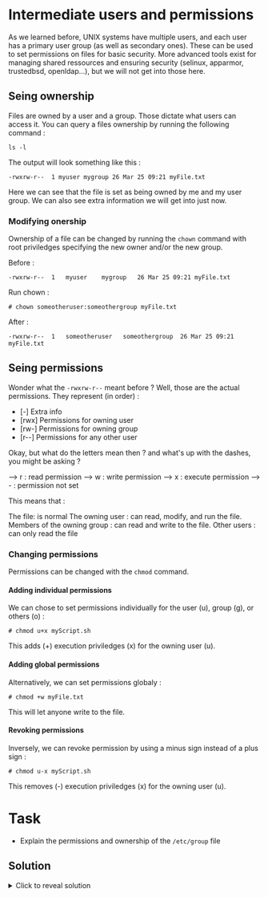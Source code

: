 # Intermediate users and permissions

As we learned before, UNIX systems have multiple users, and each user has a primary user group (as well as secondary ones). These can be used to set permissions on files for basic security. More advanced tools exist for managing shared ressources and ensuring security (selinux, apparmor, trustedbsd, openldap...), but we will not get into those here.

## Seing ownership

Files are owned by a user and a group. Those dictate what users can access it. You can query a files ownership by running the following command :

```
ls -l
```

The output will look something like this :

```
-rwxrw-r--  1 myuser mygroup 26 Mar 25 09:21 myFile.txt
```

Here we can see that the file is set as being owned by me and my user group. We can also see extra information we will get into just now.

### Modifying onership

Ownership of a file can be changed by running the ```chown``` command with root priviledges specifying the new owner and/or the new group.

Before :

```
-rwxrw-r--  1   myuser    mygroup   26 Mar 25 09:21 myFile.txt
```

Run chown :

```
# chown someotheruser:someothergroup myFile.txt
```

After :

```
-rwxrw-r--  1   someotheruser   someothergroup  26 Mar 25 09:21 myFile.txt
```

## Seing permissions

Wonder what the ```-rwxrw-r--``` meant before ? Well, those are the actual permissions. They represent (in order) :

- [-]   Extra info
- [rwx] Permissions for owning user
- [rw-] Permissions for owning group
- [r--] Permissions for any other user

Okay, but what do the letters mean then ? and what's up with the dashes, you might be asking ?

--> r : read permission
--> w : write permission
--> x : execute permission
--> - : permission not set

This means that :

The file: is normal
The owning user : can read, modify, and run the file.
Members of the owning group : can read and write to the file.
Other users : can only read the file

### Changing permissions

Permissions can be changed with the ```chmod``` command. 

#### Adding individual permissions

We can chose to set permissions individually for the user (u), group (g), or others (o) :

```
# chmod u+x myScript.sh
```

This adds (+) execution priviledges (x) for the owning user (u).

#### Adding global permissions

Alternatively, we can set permissions globaly :

```
# chmod +w myFile.txt
```

This will let anyone write to the file.

#### Revoking permissions

Inversely, we can revoke permission by using a minus sign instead of a plus sign :

```
# chmod u-x myScript.sh
```

This removes (-) execution priviledges (x) for the owning user (u).


# Task

- Explain the permissions and ownership of the ```/etc/group``` file

## Solution

<details>
    <summary>Click to reveal solution</summary>

    $ ls -l /etc/group
    -rw-r--r-- 1 root root 969 Jul  8 13:26 /etc/group    

    The file is owned my the root user and root's group. The file is a normal file and is readable by everyone. It is, however, only writeable by root.

</details>
